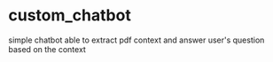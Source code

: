 # custom_chatbot
simple chatbot able to extract pdf context and answer user's question based on the context
